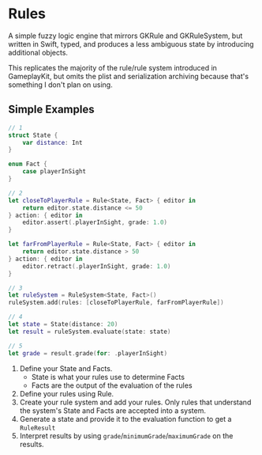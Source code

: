 #  Rules

A simple fuzzy logic engine that mirrors GKRule and GKRuleSystem, but written in Swift, typed, and produces a less ambiguous state by introducing additional objects.

This replicates the majority of the rule/rule system introduced in GameplayKit, but omits the plist and serialization archiving because that's something I don't plan on using.

## Simple Examples

```swift
// 1
struct State {
    var distance: Int
}

enum Fact {
    case playerInSight
}

// 2
let closeToPlayerRule = Rule<State, Fact> { editor in
    return editor.state.distance <= 50
} action: { editor in
    editor.assert(.playerInSight, grade: 1.0)
}

let farFromPlayerRule = Rule<State, Fact> { editor in
    return editor.state.distance > 50
} action: { editor in
    editor.retract(.playerInSight, grade: 1.0)
}

// 3
let ruleSystem = RuleSystem<State, Fact>()
ruleSystem.add(rules: [closeToPlayerRule, farFromPlayerRule])

// 4
let state = State(distance: 20)
let result = ruleSystem.evaluate(state: state)

// 5
let grade = result.grade(for: .playerInSight)
```

1. Define your State and Facts.
    - State is what your rules use to determine Facts
    - Facts are the output of the evaluation of the rules
2. Define your rules using Rule.
3. Create your rule system and add your rules. Only rules that understand the system's State and Facts are accepted into a system.
4. Generate a state and provide it to the evaluation function to get a `RuleResult`
5. Interpret results by using `grade`/`minimumGrade`/`maximumGrade` on the results.

